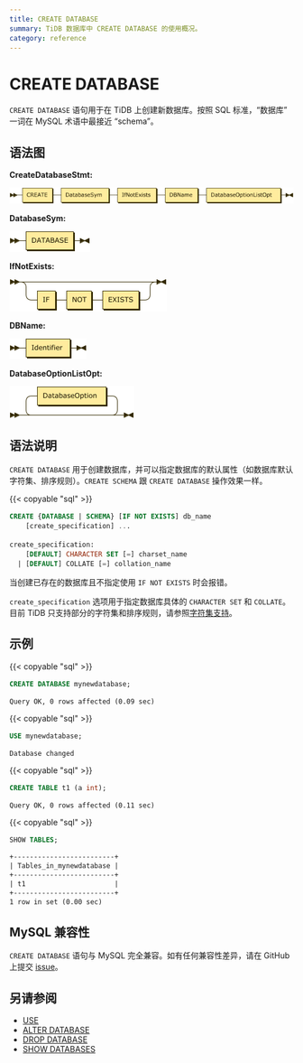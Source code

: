 ```yaml
---
title: CREATE DATABASE
summary: TiDB 数据库中 CREATE DATABASE 的使用概况。
category: reference
---
```


# CREATE DATABASE

`CREATE DATABASE` 语句用于在 TiDB 上创建新数据库。按照 SQL 标准，“数据库” 一词在 MySQL 术语中最接近 “schema”。

## 语法图

**CreateDatabaseStmt:**

![CreateDatabaseStmt](/media/sqlgram/CreateDatabaseStmt.png)

**DatabaseSym:**

![DatabaseSym](/media/sqlgram/DatabaseSym.png)

**IfNotExists:**

![IfNotExists](/media/sqlgram/IfNotExists.png)

**DBName:**

![DBName](/media/sqlgram/DBName.png)

**DatabaseOptionListOpt:**

![DatabaseOptionListOpt](/media/sqlgram/DatabaseOptionListOpt.png)

## 语法说明

`CREATE DATABASE` 用于创建数据库，并可以指定数据库的默认属性（如数据库默认字符集、排序规则）。`CREATE SCHEMA` 跟 `CREATE DATABASE` 操作效果一样。

{{< copyable "sql" >}}

```sql
CREATE {DATABASE | SCHEMA} [IF NOT EXISTS] db_name
    [create_specification] ...

create_specification:
    [DEFAULT] CHARACTER SET [=] charset_name
  | [DEFAULT] COLLATE [=] collation_name
```

当创建已存在的数据库且不指定使用 `IF NOT EXISTS` 时会报错。

`create_specification` 选项用于指定数据库具体的 `CHARACTER SET` 和 `COLLATE`。目前 TiDB 只支持部分的字符集和排序规则，请参照[字符集支持](/reference/sql/character-set.md)。

## 示例

{{< copyable "sql" >}}

```sql
CREATE DATABASE mynewdatabase;
```

```
Query OK, 0 rows affected (0.09 sec)
```

{{< copyable "sql" >}}

```sql
USE mynewdatabase;
```

```
Database changed
```

{{< copyable "sql" >}}

```sql
CREATE TABLE t1 (a int);
```

```
Query OK, 0 rows affected (0.11 sec)
```

{{< copyable "sql" >}}

```sql
SHOW TABLES;
```

```
+-------------------------+
| Tables_in_mynewdatabase |
+-------------------------+
| t1                      |
+-------------------------+
1 row in set (0.00 sec)
```

## MySQL 兼容性

`CREATE DATABASE` 语句与 MySQL 完全兼容。如有任何兼容性差异，请在 GitHub 上提交 [issue](/report-issue.md)。

## 另请参阅

* [USE](/reference/sql/statements/use.md)
* [ALTER DATABASE](/reference/sql/statements/alter-database.md)
* [DROP DATABASE](/reference/sql/statements/drop-database.md)
* [SHOW DATABASES](/reference/sql/statements/show-databases.md)

